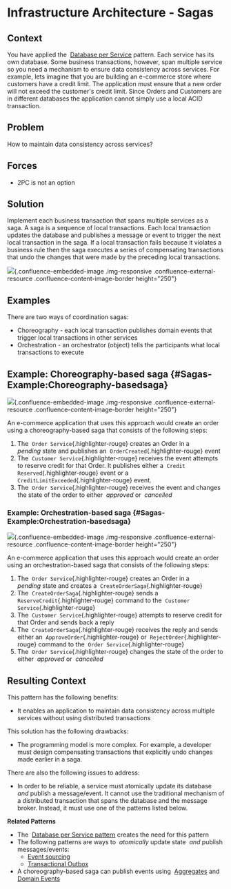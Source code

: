 









Infrastructure Architecture - Sagas
=================================


 
Context
-------

You have applied the  [Database per
Service](https://microservices.io/patterns/data/database-per-service.html) pattern.
Each service has its own database. Some business transactions, however,
span multiple service so you need a mechanism to ensure data consistency
across services. For example, lets imagine that you are building an
e-commerce store where customers have a credit limit. The application
must ensure that a new order will not exceed the customer's credit
limit. Since Orders and Customers are in different databases the
application cannot simply use a local ACID transaction.

Problem
-------

How to maintain data consistency across services?

Forces
------

-   2PC is not an option

Solution
--------

Implement each business transaction that spans multiple services as a
saga. A saga is a sequence of local transactions. Each local transaction
updates the database and publishes a message or event to trigger the
next local transaction in the saga. If a local transaction fails because
it violates a business rule then the saga executes a series of
compensating transactions that undo the changes that were made by the
preceding local transactions.

![](https://microservices.io/i/data/saga.jpg){.confluence-embedded-image
.img-responsive .confluence-external-resource
.confluence-content-image-border height="250"}

Examples
--------

There are two ways of coordination sagas:

-   Choreography - each local transaction publishes domain events that
    trigger local transactions in other services
-   Orchestration - an orchestrator (object) tells the participants what
    local transactions to execute

Example: Choreography-based saga {#Sagas-Example:Choreography-basedsaga}
--------------------------------

![](https://microservices.io/i/data/Saga_Choreography_Flow.001.jpeg){.confluence-embedded-image
.img-responsive .confluence-external-resource
.confluence-content-image-border height="250"}

An e-commerce application that uses this approach would create an order
using a choreography-based saga that consists of the following steps:

1.  The  `Order Service`{.highlighter-rouge} creates an Order in a 
    *pending* state and publishes an 
    `OrderCreated`{.highlighter-rouge} event
2.  The  `Customer Service`{.highlighter-rouge} receives the event
    attempts to reserve credit for that Order. It publishes either a 
    `Credit Reserved`{.highlighter-rouge} event or a 
    `CreditLimitExceeded`{.highlighter-rouge} event.
3.  The  `Order Service`{.highlighter-rouge} receives the event and
    changes the state of the order to either  *approved* or  *cancelled*

### Example: Orchestration-based saga {#Sagas-Example:Orchestration-basedsaga}

![](https://microservices.io/i/data/Saga_Orchestration_Flow.001.jpeg){.confluence-embedded-image
.img-responsive .confluence-external-resource
.confluence-content-image-border height="250"}

An e-commerce application that uses this approach would create an order
using an orchestration-based saga that consists of the following steps:

1.  The  `Order Service`{.highlighter-rouge} creates an Order in a 
    *pending* state and creates a  `CreateOrderSaga`{.highlighter-rouge}
2.  The  `CreateOrderSaga`{.highlighter-rouge} sends a 
    `ReserveCredit`{.highlighter-rouge} command to the 
    `Customer Service`{.highlighter-rouge}
3.  The  `Customer Service`{.highlighter-rouge} attempts to reserve
    credit for that Order and sends back a reply
4.  The  `CreateOrderSaga`{.highlighter-rouge} receives the reply and
    sends either an  `ApproveOrder`{.highlighter-rouge} or 
    `RejectOrder`{.highlighter-rouge} command to the 
    `Order Service`{.highlighter-rouge}
5.  The  `Order Service`{.highlighter-rouge} changes the state of the
    order to either  *approved* or  *cancelled*

Resulting Context
-----------------

This pattern has the following benefits:

-   It enables an application to maintain data consistency across
    multiple services without using distributed transactions

This solution has the following drawbacks:

-   The programming model is more complex. For example, a developer must
    design compensating transactions that explicitly undo changes made
    earlier in a saga.

There are also the following issues to address:

-   In order to be reliable, a service must atomically update its
    database  *and* publish a message/event. It cannot use the
    traditional mechanism of a distributed transaction that spans the
    database and the message broker. Instead, it must use one of the
    patterns listed below.

**Related Patterns**

-   The  [Database per Service
    pattern](https://microservices.io/patterns/data/database-per-service.html) creates
    the need for this pattern
-   The following patterns are ways to  *atomically* update state 
    *and* publish messages/events:
    -   [Event
        sourcing](https://microservices.io/patterns/data/event-sourcing.html)
    -   [Transactional
        Outbox](https://microservices.io/patterns/data/transactional-outbox.html)
-   A choreography-based saga can publish events using 
    [Aggregates](https://microservices.io/patterns/data/aggregate.html) and 
    [Domain
    Events](https://microservices.io/patterns/data/domain-event.html)



 



